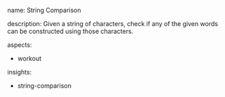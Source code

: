 name: String Comparison

description: Given a string of characters, check if any of the given words can be constructed using those characters.

aspects:
  - workout

insights:
  - string-comparison